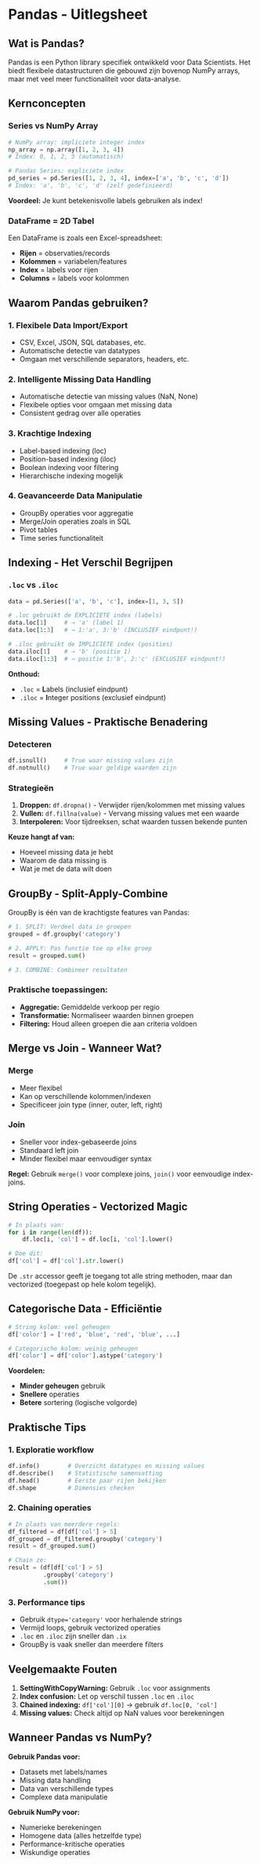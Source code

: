 # Pandas - Uitlegsheet

## Wat is Pandas?

Pandas is een Python library specifiek ontwikkeld voor Data Scientists. Het biedt flexibele datastructuren die gebouwd zijn bovenop NumPy arrays, maar met veel meer functionaliteit voor data-analyse.

## Kernconcepten

### Series vs NumPy Array
```python
# NumPy array: impliciete integer index
np_array = np.array([1, 2, 3, 4])
# Index: 0, 1, 2, 3 (automatisch)

# Pandas Series: expliciete index
pd_series = pd.Series([1, 2, 3, 4], index=['a', 'b', 'c', 'd'])
# Index: 'a', 'b', 'c', 'd' (zelf gedefinieerd)
```

**Voordeel:** Je kunt betekenisvolle labels gebruiken als index!

### DataFrame = 2D Tabel
Een DataFrame is zoals een Excel-spreadsheet:
- **Rijen** = observaties/records
- **Kolommen** = variabelen/features  
- **Index** = labels voor rijen
- **Columns** = labels voor kolommen

## Waarom Pandas gebruiken?

### 1. **Flexibele Data Import/Export**
- CSV, Excel, JSON, SQL databases, etc.
- Automatische detectie van datatypes
- Omgaan met verschillende separators, headers, etc.

### 2. **Intelligente Missing Data Handling**
- Automatische detectie van missing values (NaN, None)
- Flexibele opties voor omgaan met missing data
- Consistent gedrag over alle operaties

### 3. **Krachtige Indexing**
- Label-based indexing (loc)
- Position-based indexing (iloc)  
- Boolean indexing voor filtering
- Hierarchische indexing mogelijk

### 4. **Geavanceerde Data Manipulatie**
- GroupBy operaties voor aggregatie
- Merge/Join operaties zoals in SQL
- Pivot tables
- Time series functionaliteit

## Indexing - Het Verschil Begrijpen

### `.loc` vs `.iloc`

```python
data = pd.Series(['a', 'b', 'c'], index=[1, 3, 5])

# .loc gebruikt de EXPLICIETE index (labels)
data.loc[1]     # → 'a' (label 1)
data.loc[1:3]   # → 1:'a', 3:'b' (INCLUSIEF eindpunt!)

# .iloc gebruikt de IMPLICIETE index (posities)  
data.iloc[1]    # → 'b' (positie 1)
data.iloc[1:3]  # → positie 1:'b', 2:'c' (EXCLUSIEF eindpunt!)
```

**Onthoud:** 
- `.loc` = **L**abels (inclusief eindpunt)
- `.iloc` = **I**nteger positions (exclusief eindpunt)

## Missing Values - Praktische Benadering

### Detecteren
```python
df.isnull()     # True waar missing values zijn
df.notnull()    # True waar geldige waarden zijn
```

### Strategieën
1. **Droppen:** `df.dropna()` - Verwijder rijen/kolommen met missing values
2. **Vullen:** `df.fillna(value)` - Vervang missing values met een waarde
3. **Interpoleren:** Voor tijdreeksen, schat waarden tussen bekende punten

**Keuze hangt af van:**
- Hoeveel missing data je hebt
- Waarom de data missing is
- Wat je met de data wilt doen

## GroupBy - Split-Apply-Combine

GroupBy is één van de krachtigste features van Pandas:

```python
# 1. SPLIT: Verdeel data in groepen
grouped = df.groupby('category')

# 2. APPLY: Pas functie toe op elke groep  
result = grouped.sum()

# 3. COMBINE: Combineer resultaten
```

### Praktische toepassingen:
- **Aggregatie:** Gemiddelde verkoop per regio
- **Transformatie:** Normaliseer waarden binnen groepen
- **Filtering:** Houd alleen groepen die aan criteria voldoen

## Merge vs Join - Wanneer Wat?

### Merge
- Meer flexibel
- Kan op verschillende kolommen/indexen
- Specificeer join type (inner, outer, left, right)

### Join  
- Sneller voor index-gebaseerde joins
- Standaard left join
- Minder flexibel maar eenvoudiger syntax

**Regel:** Gebruik `merge()` voor complexe joins, `join()` voor eenvoudige index-joins.

## String Operaties - Vectorized Magic

```python
# In plaats van:
for i in range(len(df)):
    df.loc[i, 'col'] = df.loc[i, 'col'].lower()

# Doe dit:
df['col'] = df['col'].str.lower()
```

De `.str` accessor geeft je toegang tot alle string methoden, maar dan vectorized (toegepast op hele kolom tegelijk).

## Categorische Data - Efficiëntie

```python
# String kolom: veel geheugen
df['color'] = ['red', 'blue', 'red', 'blue', ...]

# Categorische kolom: weinig geheugen  
df['color'] = df['color'].astype('category')
```

**Voordelen:**
- **Minder geheugen** gebruik
- **Snellere** operaties
- **Betere** sortering (logische volgorde)

## Praktische Tips

### 1. **Exploratie workflow**
```python
df.info()        # Overzicht datatypes en missing values
df.describe()    # Statistische samenvatting  
df.head()        # Eerste paar rijen bekijken
df.shape         # Dimensies checken
```

### 2. **Chaining operaties**
```python
# In plaats van meerdere regels:
df_filtered = df[df['col'] > 5]
df_grouped = df_filtered.groupby('category')
result = df_grouped.sum()

# Chain ze:
result = (df[df['col'] > 5]
          .groupby('category')
          .sum())
```

### 3. **Performance tips**
- Gebruik `dtype='category'` voor herhalende strings
- Vermijd loops, gebruik vectorized operaties
- `.loc` en `.iloc` zijn sneller dan `.ix`
- GroupBy is vaak sneller dan meerdere filters

## Veelgemaakte Fouten

1. **SettingWithCopyWarning:** Gebruik `.loc` voor assignments
2. **Index confusion:** Let op verschil tussen `.loc` en `.iloc`
3. **Chained indexing:** `df['col'][0]` → gebruik `df.loc[0, 'col']`
4. **Missing values:** Check altijd op NaN values voor berekeningen

## Wanneer Pandas vs NumPy?

**Gebruik Pandas voor:**
- Datasets met labels/names
- Missing data handling
- Data van verschillende types
- Complexe data manipulatie

**Gebruik NumPy voor:**
- Numerieke berekeningen
- Homogene data (alles hetzelfde type)
- Performance-kritische operaties
- Wiskundige operaties